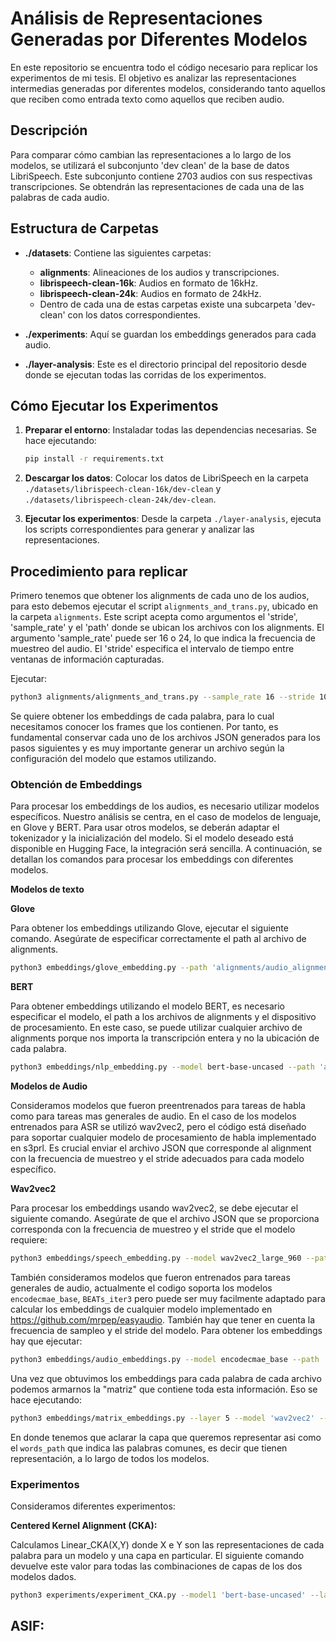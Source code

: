 # Análisis de Representaciones Generadas por Diferentes Modelos

En este repositorio se encuentra todo el código necesario para replicar los experimentos de mi tesis. El objetivo es analizar las representaciones intermedias generadas por diferentes modelos, considerando tanto aquellos que reciben como entrada texto como aquellos que reciben audio.

## Descripción

Para comparar cómo cambian las representaciones a lo largo de los modelos, se utilizará el subconjunto 'dev clean' de la base de datos LibriSpeech. Este subconjunto contiene 2703 audios con sus respectivas transcripciones. Se obtendrán las representaciones de cada una de las palabras de cada audio.

## Estructura de Carpetas

- **./datasets**: Contiene las siguientes carpetas:
  - **alignments**: Alineaciones de los audios y transcripciones.
  - **librispeech-clean-16k**: Audios en formato de 16kHz.
  - **librispeech-clean-24k**: Audios en formato de 24kHz.
  - Dentro de cada una de estas carpetas existe una subcarpeta 'dev-clean' con los datos correspondientes.

- **./experiments**: Aquí se guardan los embeddings generados para cada audio.

- **./layer-analysis**: Este es el directorio principal del repositorio desde donde se ejecutan todas las corridas de los experimentos.

## Cómo Ejecutar los Experimentos

1. **Preparar el entorno**: Instaladar todas las dependencias necesarias. Se hace ejecutando:
    ```bash
    pip install -r requirements.txt
    ```
2. **Descargar los datos**: Colocar los datos de LibriSpeech en la carpeta `./datasets/librispeech-clean-16k/dev-clean` y `./datasets/librispeech-clean-24k/dev-clean`.

3. **Ejecutar los experimentos**: Desde la carpeta `./layer-analysis`, ejecuta los scripts correspondientes para generar y analizar las representaciones.

## Procedimiento para replicar

Primero tenemos que obtener los alignments de cada uno de los audios, para esto debemos ejecutar el script `alignments_and_trans.py`, ubicado en la carpeta `alignments`. Este script acepta como argumentos el 'stride', 'sample_rate' y el 'path' donde se ubican los archivos con los alignments. El argumento 'sample_rate' puede ser 16 o 24, lo que indica la frecuencia de muestreo del audio. El 'stride' especifica el intervalo de tiempo entre ventanas de información capturadas.

Ejecutar:

```bash
python3 alignments/alignments_and_trans.py --sample_rate 16 --stride 10 --path '../datasets/alignments'
```

Se quiere obtener los embeddings de cada palabra, para lo cual necesitamos conocer los frames que los contienen. Por tanto, es fundamental conservar cada uno de los archivos JSON generados para los pasos siguientes y es muy importante generar un archivo según la configuración del modelo que estamos utilizando. 

### Obtención de Embeddings

Para procesar los embeddings de los audios, es necesario utilizar modelos específicos. Nuestro análisis se centra, en el caso de modelos de lenguaje, en Glove y BERT. Para usar otros modelos, se deberán adaptar el tokenizador y la inicialización del modelo. Si el modelo deseado está disponible en Hugging Face, la integración será sencilla. A continuación, se detallan los comandos para procesar los embeddings con diferentes modelos.

**Modelos de texto**

**Glove**

Para obtener los embeddings utilizando Glove, ejecutar el siguiente comando. Asegúrate de especificar correctamente el path al archivo de alignments.

```bash
python3 embeddings/glove_embedding.py --path 'alignments/audio_alignments_20_16.json'
```

**BERT**

Para obtener embeddings utilizando el modelo BERT, es necesario especificar el modelo, el path a los archivos de alignments y el dispositivo de procesamiento. En este caso, se puede utilizar cualquier archivo de alignments porque nos importa la transcripción entera y no la ubicación de cada palabra.

```bash
python3 embeddings/nlp_embedding.py --model bert-base-uncased --path 'alignments/audio_alignments_20_16.json' --device 'cuda'
```

**Modelos de Audio**

Consideramos modelos que fueron preentrenados para tareas de habla como para tareas mas generales de audio. En el caso de los modelos entrenados para ASR se utilizó wav2vec2, pero el código está diseñado para soportar cualquier modelo de procesamiento de habla implementado en s3prl. Es crucial enviar el archivo JSON que corresponde al alignment con la frecuencia de muestreo y el stride adecuados para cada modelo específico.

**Wav2vec2**

Para procesar los embeddings usando wav2vec2, se debe ejecutar el siguiente comando. Asegúrate de que el archivo JSON que se proporciona corresponda con la frecuencia de muestreo y el stride que el modelo requiere:

```bash
python3 embeddings/speech_embedding.py --model wav2vec2_large_960 --path 'alignments/audio_alignments_20_16.json' --device 'cuda'
```

También consideramos modelos que fueron entrenados para tareas generales de audio, actualmente el codigo soporta los modelos `encodecmae_base`, `BEATs_iter3` pero puede ser muy facilmente adaptado para calcular los embeddings de cualquier modelo implementado en https://github.com/mrpep/easyaudio. También hay que tener en cuenta la frecuencia de sampleo y el stride del modelo. Para obtener los embeddings hay que ejecutar:

```bash
python3 embeddings/audio_embeddings.py --model encodecmae_base --path 'alignments/audio_alignments_13.33_24.json' --device 'cuda'
```

Una vez que obtuvimos los embeddings para cada palabra de cada archivo podemos armarnos la "matriz" que contiene toda esta información. Eso se hace ejecutando:

```bash
python3 embeddings/matrix_embeddings.py --layer 5 --model 'wav2vec2' --words_path 'words_in_order1.json'
``` 

En donde tenemos que aclarar la capa que queremos representar asi como el `words_path` que indica las palabras comunes, es decir que tienen representación, a lo largo de todos los modelos.


### Experimentos

Consideramos diferentes experimentos:

**Centered Kernel Alignment (CKA):**

Calculamos Linear_CKA(X,Y) donde X e Y son las representaciones de cada palabra para un modelo y una capa en particular. El siguiente comando devuelve este valor para todas las combinaciones de capas de los dos modelos dados. 

```bash
python3 experiments/experiment_CKA.py --model1 'bert-base-uncased' --layer1 12 --model2 'wav2vec2_large_960' --layer2 24
``` 

## ASIF: